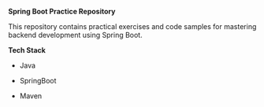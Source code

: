 **Spring Boot Practice Repository**

This repository contains practical exercises and code samples for mastering backend development using Spring Boot.

**Tech Stack**

* Java

* SpringBoot

* Maven
